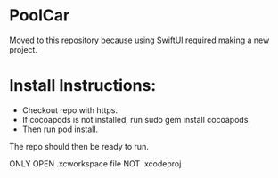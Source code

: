 # PoolCar

Moved to this repository because using SwiftUI required making a new project.

# Install Instructions:
* Checkout repo with https. 
* If cocoapods is not installed, run sudo gem install cocoapods.
* Then run pod install. 

The repo should then be ready to run.

ONLY OPEN .xcworkspace file NOT .xcodeproj
